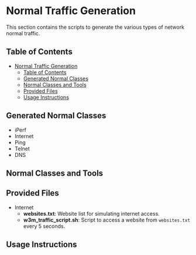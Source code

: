 # Normal Traffic Generation

This section contains the scripts to generate the various types of network normal traffic.

## Table of Contents

- [Normal Traffic Generation](#normal-traffic-generation)
  - [Table of Contents](#table-of-contents)
  - [Generated Normal Classes](#generated-normal-classes)
  - [Normal Classes and Tools](#normal-classes-and-tools)
  - [Provided Files](#provided-files)
  - [Usage Instructions](#usage-instructions)

## Generated Normal Classes

- iPerf
- Internet
- Ping
- Telnet
- DNS

## Normal Classes and Tools

## Provided Files

- Internet
  - **websites.txt**: Website list for simulating internet access.
  - **w3m_traffic_script.sh**: Script to access a website from `websites.txt` every 5 seconds.

## Usage Instructions
